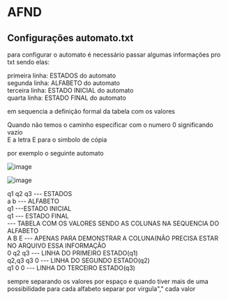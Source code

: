 # AFND

## Configurações automato.txt

para configurar o automato é necessário passar algumas informações pro txt sendo elas:

primeira linha: ESTADOS do automato <br />
segunda linha: ALFABETO do automato <br />
terceira linha: ESTADO INICIAL do automato <br />
quarta linha: ESTADO FINAL do automato <br />

em sequencia a definição formal da tabela com os valores 

Quando não temos o caminho especificar com o numero 0 significando vazio <br /> 
E a letra E para o simbolo de cópia 

por exemplo o seguinte automato

![image](https://user-images.githubusercontent.com/50429333/171743328-3f8bfd95-90ab-4c56-b151-a4a6a1479ed4.png)

![image](https://user-images.githubusercontent.com/50429333/171745660-67422df8-2017-4b0b-b11d-0a98a38f1f1a.png)


q1 q2 q3 --- ESTADOS <br />
a b --- ALFABETO<br />
q1 ---ESTADO INICIAL<br />
q1 --- ESTADO FINAL<br />
--- TABELA COM OS VALORES SENDO AS COLUNAS NA SEQUENCIA DO ALFABETO <br />
A  B  E --- APENAS PARA DEMONSTRAR A COLUNA(NÃO PRECISA ESTAR NO ARQUIVO ESSA INFORMAÇÃO <br />
0 q2 q3 --- LINHA DO PRIMEIRO ESTADO(q1)<br />
q2,q3 q3 0 --- LINHA DO SEGUNDO ESTADO(q2)<br />
q1 0 0 --- LINHA DO TERCEIRO ESTADO(q3)<br />

sempre separando os valores por espaço e quando tiver mais de uma possibilidade para cada alfabeto separar por virgula"," cada valor

